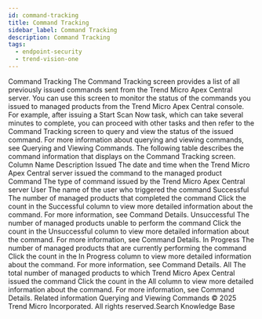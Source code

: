 ```yaml
---
id: command-tracking
title: Command Tracking
sidebar_label: Command Tracking
description: Command Tracking
tags:
  - endpoint-security
  - trend-vision-one
---
```


 Command Tracking The Command Tracking screen provides a list of all previously issued commands sent from the Trend Micro Apex Central server. You can use this screen to monitor the status of the commands you issued to managed products from the Trend Micro Apex Central console. For example, after issuing a Start Scan Now task, which can take several minutes to complete, you can proceed with other tasks and then refer to the Command Tracking screen to query and view the status of the issued command. For more information about querying and viewing commands, see Querying and Viewing Commands. The following table describes the command information that displays on the Command Tracking screen. Column Name Description Issued The date and time when the Trend Micro Apex Central server issued the command to the managed product Command The type of command issued by the Trend Micro Apex Central server User The name of the user who triggered the command Successful The number of managed products that completed the command Click the count in the Successful column to view more detailed information about the command. For more information, see Command Details. Unsuccessful The number of managed products unable to perform the command Click the count in the Unsuccessful column to view more detailed information about the command. For more information, see Command Details. In Progress The number of managed products that are currently performing the command Click the count in the In Progress column to view more detailed information about the command. For more information, see Command Details. All The total number of managed products to which Trend Micro Apex Central issued the command Click the count in the All column to view more detailed information about the command. For more information, see Command Details. Related information Querying and Viewing Commands © 2025 Trend Micro Incorporated. All rights reserved.Search Knowledge Base